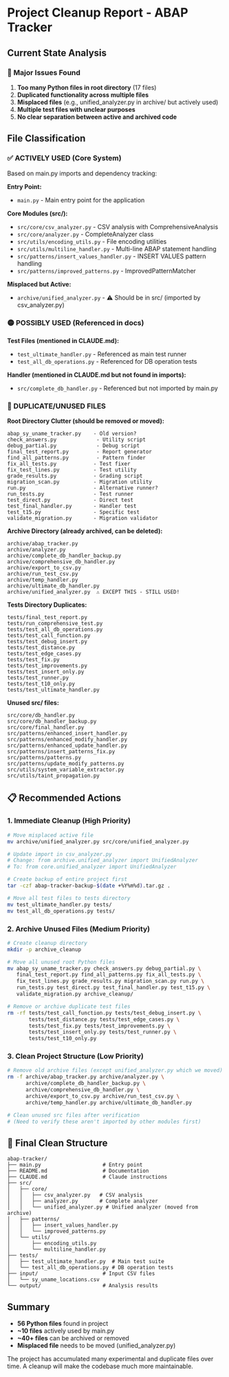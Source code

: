 # Project Cleanup Report - ABAP Tracker

## Current State Analysis

### 🔴 Major Issues Found

1. **Too many Python files in root directory** (17 files)
2. **Duplicated functionality across multiple files**
3. **Misplaced files** (e.g., unified_analyzer.py in archive/ but actively used)
4. **Multiple test files with unclear purposes**
5. **No clear separation between active and archived code**

## File Classification

### ✅ ACTIVELY USED (Core System)

Based on main.py imports and dependency tracking:

**Entry Point:**
- `main.py` - Main entry point for the application

**Core Modules (src/):**
- `src/core/csv_analyzer.py` - CSV analysis with ComprehensiveAnalysis
- `src/core/analyzer.py` - CompleteAnalyzer class
- `src/utils/encoding_utils.py` - File encoding utilities
- `src/utils/multiline_handler.py` - Multi-line ABAP statement handling
- `src/patterns/insert_values_handler.py` - INSERT VALUES pattern handling
- `src/patterns/improved_patterns.py` - ImprovedPatternMatcher

**Misplaced but Active:**
- `archive/unified_analyzer.py` - ⚠️ Should be in src/ (imported by csv_analyzer.py)

### 🟡 POSSIBLY USED (Referenced in docs)

**Test Files (mentioned in CLAUDE.md):**
- `test_ultimate_handler.py` - Referenced as main test runner
- `test_all_db_operations.py` - Referenced for DB operation tests

**Handler (mentioned in CLAUDE.md but not found in imports):**
- `src/complete_db_handler.py` - Referenced but not imported by main.py

### 🔴 DUPLICATE/UNUSED FILES

**Root Directory Clutter (should be removed or moved):**
```
abap_sy_uname_tracker.py    - Old version?
check_answers.py             - Utility script
debug_partial.py             - Debug script
final_test_report.py         - Report generator
find_all_patterns.py         - Pattern finder
fix_all_tests.py            - Test fixer
fix_test_lines.py           - Test utility
grade_results.py            - Grading script
migration_scan.py           - Migration utility
run.py                      - Alternative runner?
run_tests.py                - Test runner
test_direct.py              - Direct test
test_final_handler.py       - Handler test
test_t15.py                 - Specific test
validate_migration.py       - Migration validator
```

**Archive Directory (already archived, can be deleted):**
```
archive/abap_tracker.py
archive/analyzer.py
archive/complete_db_handler_backup.py
archive/comprehensive_db_handler.py
archive/export_to_csv.py
archive/run_test_csv.py
archive/temp_handler.py
archive/ultimate_db_handler.py
archive/unified_analyzer.py  ⚠️ EXCEPT THIS - STILL USED!
```

**Tests Directory Duplicates:**
```
tests/final_test_report.py
tests/run_comprehensive_test.py
tests/test_all_db_operations.py
tests/test_call_function.py
tests/test_debug_insert.py
tests/test_distance.py
tests/test_edge_cases.py
tests/test_fix.py
tests/test_improvements.py
tests/test_insert_only.py
tests/test_runner.py
tests/test_t10_only.py
tests/test_ultimate_handler.py
```

**Unused src/ files:**
```
src/core/db_handler.py
src/core/db_handler_backup.py
src/core/final_handler.py
src/patterns/enhanced_insert_handler.py
src/patterns/enhanced_modify_handler.py
src/patterns/enhanced_update_handler.py
src/patterns/insert_patterns_fix.py
src/patterns/patterns.py
src/patterns/update_modify_patterns.py
src/utils/system_variable_extractor.py
src/utils/taint_propagation.py
```

## 📋 Recommended Actions

### 1. Immediate Cleanup (High Priority)

```bash
# Move misplaced active file
mv archive/unified_analyzer.py src/core/unified_analyzer.py

# Update import in csv_analyzer.py
# Change: from archive.unified_analyzer import UnifiedAnalyzer
# To: from core.unified_analyzer import UnifiedAnalyzer

# Create backup of entire project first
tar -czf abap-tracker-backup-$(date +%Y%m%d).tar.gz .

# Move all test files to tests directory
mv test_ultimate_handler.py tests/
mv test_all_db_operations.py tests/
```

### 2. Archive Unused Files (Medium Priority)

```bash
# Create cleanup directory
mkdir -p archive_cleanup

# Move all unused root Python files
mv abap_sy_uname_tracker.py check_answers.py debug_partial.py \
   final_test_report.py find_all_patterns.py fix_all_tests.py \
   fix_test_lines.py grade_results.py migration_scan.py run.py \
   run_tests.py test_direct.py test_final_handler.py test_t15.py \
   validate_migration.py archive_cleanup/

# Remove or archive duplicate test files
rm -rf tests/test_call_function.py tests/test_debug_insert.py \
       tests/test_distance.py tests/test_edge_cases.py \
       tests/test_fix.py tests/test_improvements.py \
       tests/test_insert_only.py tests/test_runner.py \
       tests/test_t10_only.py
```

### 3. Clean Project Structure (Low Priority)

```bash
# Remove old archive files (except unified_analyzer.py which we moved)
rm -f archive/abap_tracker.py archive/analyzer.py \
      archive/complete_db_handler_backup.py \
      archive/comprehensive_db_handler.py \
      archive/export_to_csv.py archive/run_test_csv.py \
      archive/temp_handler.py archive/ultimate_db_handler.py

# Clean unused src files after verification
# (Need to verify these aren't imported by other modules first)
```

## 🎯 Final Clean Structure

```
abap-tracker/
├── main.py                    # Entry point
├── README.md                  # Documentation
├── CLAUDE.md                  # Claude instructions
├── src/
│   ├── core/
│   │   ├── csv_analyzer.py   # CSV analysis
│   │   ├── analyzer.py       # Complete analyzer
│   │   └── unified_analyzer.py # Unified analyzer (moved from archive)
│   ├── patterns/
│   │   ├── insert_values_handler.py
│   │   └── improved_patterns.py
│   └── utils/
│       ├── encoding_utils.py
│       └── multiline_handler.py
├── tests/
│   ├── test_ultimate_handler.py  # Main test suite
│   └── test_all_db_operations.py # DB operation tests
├── input/                     # Input CSV files
│   └── sy_uname_locations.csv
└── output/                    # Analysis results

```

## Summary

- **56 Python files** found in project
- **~10 files** actively used by main.py
- **~40+ files** can be archived or removed
- **Misplaced file** needs to be moved (unified_analyzer.py)

The project has accumulated many experimental and duplicate files over time. A cleanup will make the codebase much more maintainable.